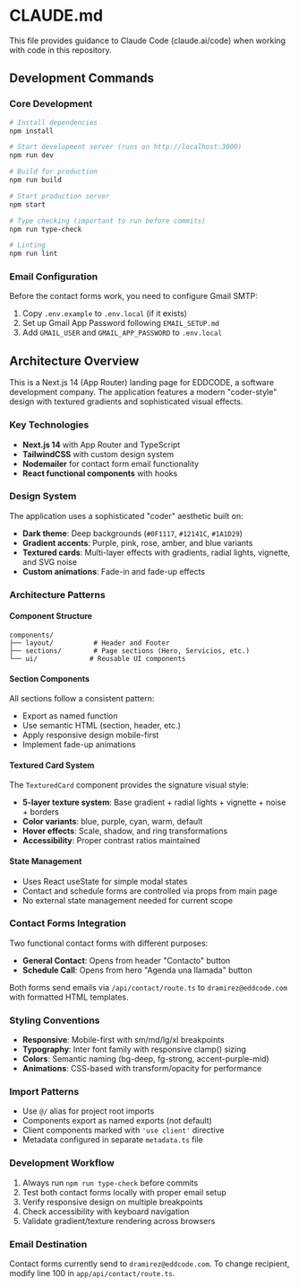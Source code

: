 # CLAUDE.md

This file provides guidance to Claude Code (claude.ai/code) when working with code in this repository.

## Development Commands

### Core Development
```bash
# Install dependencies
npm install

# Start development server (runs on http://localhost:3000)
npm run dev

# Build for production
npm run build

# Start production server
npm start

# Type checking (important to run before commits)
npm run type-check

# Linting
npm run lint
```

### Email Configuration
Before the contact forms work, you need to configure Gmail SMTP:
1. Copy `.env.example` to `.env.local` (if it exists)
2. Set up Gmail App Password following `EMAIL_SETUP.md`
3. Add `GMAIL_USER` and `GMAIL_APP_PASSWORD` to `.env.local`

## Architecture Overview

This is a Next.js 14 (App Router) landing page for EDDCODE, a software development company. The application features a modern "coder-style" design with textured gradients and sophisticated visual effects.

### Key Technologies
- **Next.js 14** with App Router and TypeScript
- **TailwindCSS** with custom design system
- **Nodemailer** for contact form email functionality
- **React functional components** with hooks

### Design System
The application uses a sophisticated "coder" aesthetic built on:
- **Dark theme**: Deep backgrounds (`#0F1117`, `#12141C`, `#1A1D29`)
- **Gradient accents**: Purple, pink, rose, amber, and blue variants
- **Textured cards**: Multi-layer effects with gradients, radial lights, vignette, and SVG noise
- **Custom animations**: Fade-in and fade-up effects

### Architecture Patterns

#### Component Structure
```
components/
├── layout/          # Header and Footer
├── sections/        # Page sections (Hero, Servicios, etc.)
└── ui/             # Reusable UI components
```

#### Section Components
All sections follow a consistent pattern:
- Export as named function
- Use semantic HTML (section, header, etc.)
- Apply responsive design mobile-first
- Implement fade-up animations

#### Textured Card System
The `TexturedCard` component provides the signature visual style:
- **5-layer texture system**: Base gradient + radial lights + vignette + noise + borders
- **Color variants**: blue, purple, cyan, warm, default
- **Hover effects**: Scale, shadow, and ring transformations
- **Accessibility**: Proper contrast ratios maintained

#### State Management
- Uses React useState for simple modal states
- Contact and schedule forms are controlled via props from main page
- No external state management needed for current scope

### Contact Forms Integration
Two functional contact forms with different purposes:
- **General Contact**: Opens from header "Contacto" button
- **Schedule Call**: Opens from hero "Agenda una llamada" button

Both forms send emails via `/api/contact/route.ts` to `dramirez@eddcode.com` with formatted HTML templates.

### Styling Conventions
- **Responsive**: Mobile-first with sm/md/lg/xl breakpoints
- **Typography**: Inter font family with responsive clamp() sizing
- **Colors**: Semantic naming (bg-deep, fg-strong, accent-purple-mid)
- **Animations**: CSS-based with transform/opacity for performance

### Import Patterns
- Use `@/` alias for project root imports
- Components export as named exports (not default)
- Client components marked with `'use client'` directive
- Metadata configured in separate `metadata.ts` file

### Development Workflow
1. Always run `npm run type-check` before commits
2. Test both contact forms locally with proper email setup
3. Verify responsive design on multiple breakpoints
4. Check accessibility with keyboard navigation
5. Validate gradient/texture rendering across browsers

### Email Destination
Contact forms currently send to `dramirez@eddcode.com`. To change recipient, modify line 100 in `app/api/contact/route.ts`.